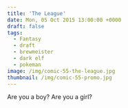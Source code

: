 ```yaml
---
title: 'The League'
date: Mon, 05 Oct 2015 13:00:00 +0000
draft: false
tags: 
  - Fantasy
  - draft
  - brewmeister
  - dark elf
  - pokeman
image: /img/comic-55-the-league.jpg
thumbnail: /img/comic-55-promo.jpg
---
```


Are you a boy? Are you a girl?